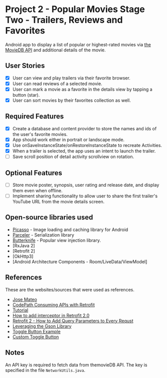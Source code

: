 # Project 2 - Popular Movies Stage Two - Trailers, Reviews and Favorites

Android app to display a list of popular or highest-rated movies via [the MovieDB API](https://www.themoviedb.org/settings/api) and additional details of the movie. 

## User Stories
* [x] User can view and play trailers via their favorite browser.
* [x] User can read reviews of a selected movie.
* [x] User can mark a movie as a favorite in the details view by tapping a button (star).
* [x] User can sort movies by their favorites collection as well.

## Required Features
* [x] Create a database and content provider to store the names and ids of the user's favorite movies.
* [x] App should work either in portrait or landscape mode.
* [x] Use onSaveInstanceState/onRestoreInstanceState to recreate Activities.
* [x] When a trailer is selected, the app uses an intent to launch the trailer.
* [ ] Save scroll position of detail activity scrollview on rotation.

## Optional Features
* [ ] Store movie poster, synopsis, user rating and release date, and display them even when offline.
* [ ] Implement sharing functionality to allow user to share the first trailer's YouTube URL from the movie details screen.

## Open-source libraries used
- [Picasso](http://square.github.io/picasso/) - Image loading and caching library for Android
- [Parceler](https://github.com/johncarl81/parceler) - Serialization library
- [Butterknife](http://jakewharton.github.io/butterknife/i) - Popular view injection library.
- [RxJava 2]
- [Retrofit 2]
- [OkHttp3]
- [Android Architecture Components - Room/LiveData/ViewModel]

## References
These are the websites/sources that were used as references.
- [Jose Mateo](http://mateoj.com/2015/10/07/creating-movies-app-retrofit-picass-android-part2/)
- [CodePath Consuming APIs with Retrofit](https://guides.codepath.com/android/consuming-apis-with-retrofit)
- [Tutorial](https://github.com/arriolac/GitHubRxJava/wiki/Tutorial)
- [How to add interceptor in Retrofit 2.0](https://mobikul.com/use-interceptor-add-headers-body-retrofit-2-0/)
- [Retrofit 2 - How to Add Query Parameters to Every Requst](https://futurestud.io/tutorials/retrofit-2-how-to-add-query-parameters-to-every-request)
- [Leveraging the Gson Library](https://guides.codepath.com/android/Leveraging-the-Gson-Library)
- [Toggle Button Example](https://www.dev2qa.com/android-togglebutton-example/)
- [Custom Toggle Button](http://mohsenoid.blog/how-to-create-a-toggle-button-with-custom-image-and-no-text-in-android/)

## Notes
An API key is required to fetch data from themovieDB API. The key is specified in the file `NetworkUtils.java`.
